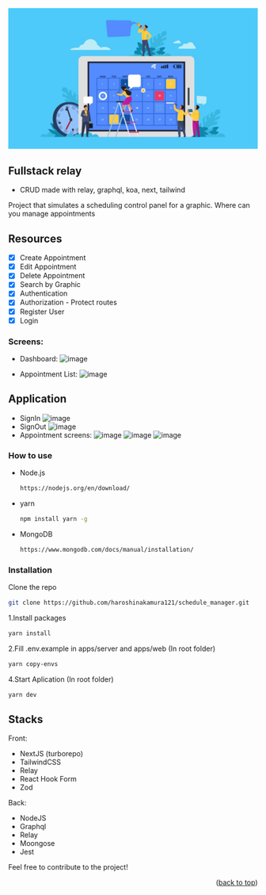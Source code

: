 
<img src="./schedule manager.jpeg">

## Fullstack relay

- CRUD made with relay, graphql, koa, next, tailwind

Project that simulates a scheduling control panel for a graphic. Where can you manage appointments

## Resources
- [x] Create Appointment
- [x] Edit Appointment
- [x] Delete Appointment
- [x] Search by Graphic
- [x] Authentication
- [x] Authorization - Protect routes
- [x] Register User
- [x] Login

### Screens:

- Dashboard: 
   ![image](https://github.com/haroshinakamura121/schedule_manager/assets/75326612/1e56185d-9914-426e-a516-cd13179af19a)

- Appointment List:
   ![image](https://github.com/haroshinakamura121/schedule_manager/assets/75326612/e80ef6c1-fbed-483a-8932-2d5585b772d6)
  
## Application

 - SignIn
   ![image](https://github.com/haroshinakamura121/schedule_manager/assets/75326612/2da2b467-07e1-49a0-b55c-1b8e22a1d0ba)
 - SignOut
   ![image](https://github.com/haroshinakamura121/schedule_manager/assets/75326612/8e82ce5a-d64f-4e45-a88d-34ca0c89c84c)
 - Appointment screens:
   ![image](https://github.com/haroshinakamura121/schedule_manager/assets/75326612/d8c4dd53-59a0-4be5-b2cb-8e6666effad8)
   ![image](https://github.com/haroshinakamura121/schedule_manager/assets/75326612/a8b057dc-adcc-45c7-b878-87ee842024a2)
   ![image](https://github.com/haroshinakamura121/schedule_manager/assets/75326612/ce591ba9-dc81-4e34-8498-8caf3db932a1)


### How to use

- Node.js
  ```sh
  https://nodejs.org/en/download/
  ```
- yarn
  ```sh
  npm install yarn -g
  ```
- MongoDB
  ```sh
  https://www.mongodb.com/docs/manual/installation/
  ```

### Installation

Clone the repo

```sh
git clone https://github.com/haroshinakamura121/schedule_manager.git
```
1.Install packages
   ```sh
   yarn install
   ```
2.Fill .env.example in apps/server and apps/web
   (In root folder)
   ```sh
   yarn copy-envs 
   ```

4.Start Aplication 
   (In root folder)
   ```sh
   yarn dev
   ```

## Stacks 

Front:
   - NextJS (turborepo)
   - TailwindCSS
   - Relay
   - React Hook Form
   - Zod

Back: 
   - NodeJS
   - Graphql
   - Relay
   - Moongose
   - Jest

Feel free to contribute to the project!

<p align="right">(<a href="#top">back to top</a>)</p>


